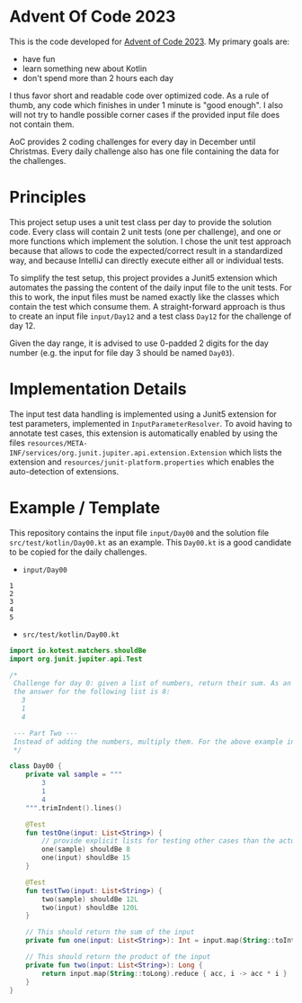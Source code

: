 # Advent Of Code 2023

This is the code developed for [Advent of Code 2023](https://adventofcode.com/2023).  My primary goals are:
  - have fun
  - learn something new about Kotlin
  - don't spend more than 2 hours each day
 
I thus favor short and readable code over optimized code. As a rule of thumb, any code which finishes in under 1 minute
is "good enough".  I also will not try to handle possible corner cases if the provided input file does not contain them.
 
AoC provides 2 coding challenges for every day in December until Christmas. Every daily challenge also has one file
containing the data for the challenges.


# Principles

This project setup uses a unit test class per day to provide the solution code. Every class will contain 2 unit tests
(one per challenge), and one or more functions which implement the solution. I chose the unit test approach because that
allows to code the expected/correct result in a standardized way, and because IntelliJ can directly execute either all
or individual tests.

To simplify the test setup, this project provides a Junit5 extension which automates the passing the content of the
daily input file to the unit tests. For this to work, the input files must be named exactly like the classes which
contain the test which consume them. A straight-forward approach is thus to create an input file `input/Day12` and a
test class `Day12` for the challenge of day 12.

Given the day range, it is advised to use 0-padded 2 digits for the day number (e.g. the input for file day 3 should be
named `Day03`).


# Implementation Details

The input test data handling is implemented using a Junit5 extension for test parameters, implemented in
`InputParameterResolver`. To avoid having to annotate test cases, this extension is automatically enabled by using the
files `resources/META-INF/services/org.junit.jupiter.api.extension.Extension` which lists the extension and
`resources/junit-platform.properties` which enables the auto-detection of extensions.


# Example / Template

This repository contains the input file `input/Day00` and the solution file `src/test/kotlin/Day00.kt` as an example.
This `Day00.kt` is a good candidate to be copied for the daily challenges.

- `input/Day00`
```
1
2
3
4
5
```

- `src/test/kotlin/Day00.kt`
```kotlin
import io.kotest.matchers.shouldBe
import org.junit.jupiter.api.Test

/*
 Challenge for day 0: given a list of numbers, return their sum. As an example,
 the answer for the following list is 8:
   3
   1
   4

 --- Part Two ---
 Instead of adding the numbers, multiply them. For the above example input, the answer is 12.
 */

class Day00 {
    private val sample = """
        3
        1
        4
    """.trimIndent().lines()

    @Test
    fun testOne(input: List<String>) {
        // provide explicit lists for testing other cases than the actual test input
        one(sample) shouldBe 8
        one(input) shouldBe 15
    }

    @Test
    fun testTwo(input: List<String>) {
        two(sample) shouldBe 12L
        two(input) shouldBe 120L
    }

    // This should return the sum of the input
    private fun one(input: List<String>): Int = input.map(String::toInt).sum()

    // This should return the product of the input
    private fun two(input: List<String>): Long {
        return input.map(String::toLong).reduce { acc, i -> acc * i }
    }
}
```
